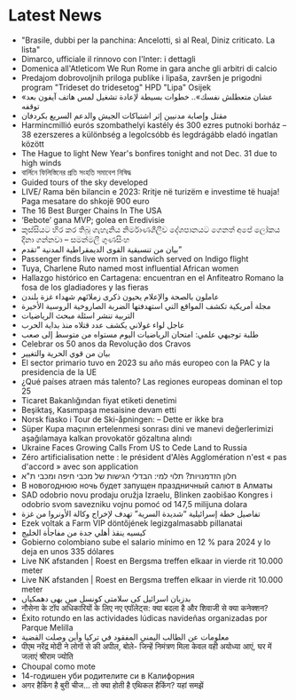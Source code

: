# Latest News
-  "Brasile, dubbi per la panchina: Ancelotti, sì al Real, Diniz criticato. La lista"
-  Dimarco, ufficiale il rinnovo con l'Inter: i dettagli
-  Domenica all'Atleticom We Run Rome in gara anche gli arbitri di calcio
-  Predajom dobrovoljnih priloga publike i lipaša, završen je prigodni program "Trideset do tridesetog" HPD "Lipa" Osijek
-  «عشان متعطلش نفسك».. خطوات بسيطة لإعادة تشغيل لمس هاتف آيفون بعد توقفه
-  مقتل وإصابة مدنيين إثر اشتباكات الجيش والدعم السريع بكردفان
-  Harmincmillió eurós szombathelyi kastély és 300 ezres putnoki borház – 38 ezerszeres a különbség a legolcsóbb és legdrágább eladó ingatlan között
-  The Hague to light New Year's bonfires tonight and not Dec. 31 due to high winds
-  বার্লিনে ফিলিস্তিনের প্রতি সংহতি সমাবেশ নিষিদ্ধ
-  Guided tours of the sky developed
-  LIVE/ Rama bën bilancin e 2023: Rritje në turizëm e investime të huaja! Paga mesatare do shkojë 900 euro
-  The 16 Best Burger Chains In The USA
-  ‘Bebote’ gana MVP; golea en Eredivisie
-  කුස්සියට හිර කර තිබූ ගැහැනිය නිර්මාණශීලීව දේශපානයට ගෙනත් අපේ ලෝකය දිනා ගන්නවා – සමන්මලී ගුණසිංහ
-  بيان من تنسيقية القوى الديمقراطية المدنية “تقدم”
-  Passenger finds live worm in sandwich served on Indigo flight
-  Tuya, Charlene Ruto named most influential African women
-  Hallazgo histórico en Cartagena: encuentran en el Anfiteatro Romano la fosa de los gladiadores y las fieras
-  عاملون بالصحة والإعلام يحيون ذكرى زملائهم شهداء غزة بلندن
-  مجلة أمريكية تكشف المواقع التي استهدفتها الضربة الصاروخية الروسية الأخيرة
-  التربية تنشر اسئلة مبحث الرياضيات
-  عاجل لواء غولاني يكشف عدد قتلاه منذ بداية الحرب
-  طلبة توجيهي علمي: امتحان الرياضيات اليوم مستواه من متوسط إلى صعب
-  Celebrar os 50 anos da Revolução dos Cravos
-  بيان من قوي الحرية والتغيير
-  El sector primario tuvo en 2023 su año más europeo con la PAC y la presidencia de la UE
-  ¿Qué países atraen más talento? Las regiones europeas dominan el top 25
-  Ticaret Bakanlığından fiyat etiketi denetimi
-  Beşiktaş, Kasımpaşa mesaisine devam etti
-  Norsk fiasko i Tour de Ski-åpningen: – Dette er ikke bra
-  Süper Kupa maçının ertelenmesi sonrası dini ve manevi değerlerimizi aşağılamaya kalkan provokatör gözaltına alındı
-  Ukraine Faces Growing Calls From US to Cede Land to Russia
-  Zéro artificialisation nette : le président d'Alès Agglomération n'est « pas d'accord » avec son application
-  חלון הזדמנויות? תלוי למי: הבדלי הגישות של מכבי חיפה ומכבי ת"א
-  В новогоднюю ночь будет запущен праздничный салют в Алматы
-  SAD odobrio novu prodaju oružja Izraelu, Blinken zaobišao Kongres i odobrio svom savezniku vojnu pomoć od 147,5 milijuna dolara
-  تفاصيل خطة إسرائيلية “شديدة السرية” تهدف لإخراج وكالة الأونروا من غزة
-  Ezek voltak a Farm VIP döntőjének legizgalmasabb pillanatai
-  كيسيه ينقذ أهلي جدة من مفاجأة الخليج
-  Gobierno colombiano sube el salario mínimo en 12 % para 2024 y lo deja en unos 335 dólares
-  Live NK afstanden | Roest en Bergsma treffen elkaar in vierde rit 10.000 meter
-  Live NK afstanden | Roest en Bergsma treffen elkaar in vierde rit 10.000 meter
-  بدزبان اسرائیل کی سلامتی کونسل میں بھی دھمکیاں
-  नौसेना के टॉप अधिकारियों के लिए नए एपॉलेट्स: क्या बदला है और शिवाजी से क्या कनेक्शन?
-  Éxito rotundo en las actividades lúdicas navideñas organizadas por Parque Melilla
-  معلومات عن الطالب اليمني المفقود في تركيا وأين وصلت القضية
-  पीएम नरेंद्र मोदी ने लोगों से की अपील, बोले- जिन्हें निमंत्रण मिला केवल वही अयोध्या आएं, घर में जलाएं श्रीराम ज्योति
-  Choupal como mote
-  14-годишен уби родителите си в Калифорния
-  अगर हैकिंग है बुरी चीज... तो क्या होती है एथिकल हैकिंग? यहां समझें
